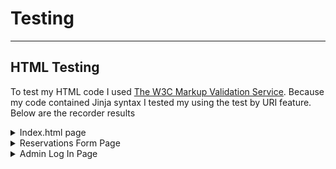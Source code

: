 # Testing
---

## HTML Testing

To test my HTML code I used [The W3C Markup Validation Service](https://validator.w3.org/). Because my code contained Jinja syntax I tested my using the test by URI feature. Below are the recorder results

<details>
<summary>Index.html page</summary>
<br>
- Errors in first test. 
  
![Homepage Errors](documentation/testing/errors-homepage-html.PNG)

- After fixing these few errors by removing the button tag and just using an a tag, and adding code to my homepage view to populate page title. All tests passed

![No errors on homepage](documentation/testing/no-errors-homepage-html.PNG)

</details>

<details>
<summary>Reservations Form Page</summary>
<br>
- Errors in first test. These were similar to the errors on the homepage and an easy fix
  
![Booking page errors](documentation/testing/errors-bookings-html.PNG)

- After fixing these few errors by adding code to my bookings view to populate page title and removing the role of the form. All tests passed

![No errors on bookings page](documentation/testing/no-errors-bookings.PNG)

</details>

<details>
<summary>Admin Log In Page</summary>
<br>
- Errors in first test on log in page. These were similar to the errors on the homepage and an easy fix
  
![Log in page errors](documentation/testing/admin-log-in-error.PNG)

- After fixing this error by adding code to my log in view to populate page title. All tests passed

![No errors on bookings page](documentation/testing/no-errors-bookings.PNG)

</details>
